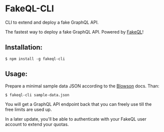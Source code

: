 # FakeQL-CLI

CLI to extend and deploy a fake GraphQL API.

The fastest way to deploy a fake GraphQL API. Powered by [FakeQL](https//fakeql.com/)!

## Installation:

```
$ npm install -g fakeql-cli
```

## Usage:

Prepare a minimal sample data JSON according to the [Blowson](https://www.blowson.com/docs/) docs. Than:

```
$ fakeql-cli sample-data.json
```

You will get a GraphQL API endpoint back that you can freely use till the free limits are used up.

In a later update, you'll be able to authenticate with your FakeQL user account to extend your quotas.